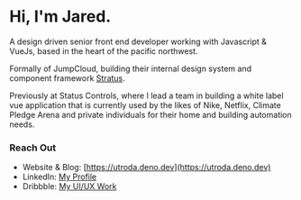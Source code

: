 # Hi, I'm Jared.

A design driven senior front end developer working with Javascript & VueJs, based in the heart of the pacific northwest.

Formally of JumpCloud, building their internal design system and component framework [Stratus](https://design.jumpcloud.io).

Previously at Status Controls, where I lead a team in building a white label vue application that is currently used by the likes of Nike, Netflix, Climate Pledge Arena and private individuals for their home and building automation needs.


### Reach Out

- Website & Blog: [https://utroda.deno.dev](https://utroda.deno.dev)
- LinkedIn: [My Profile](https://www.linkedin.com/in/jared-west-b95264a4/)
- Dribbble: [My UI/UX Work](https://dribbble.com/utroda)

